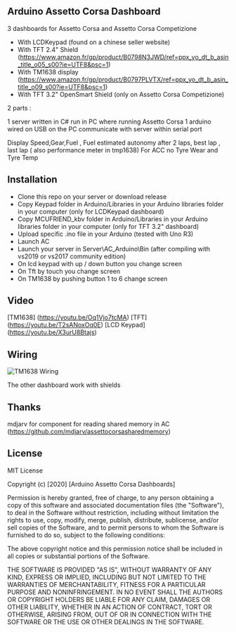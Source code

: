  

## Arduino Assetto Corsa Dashboard

  3 dashboards for Assetto Corsa and Assetto Corsa Competizione

  - With LCDKeypad (found on a chinese seller website)
  - With TFT 2.4" Shield (https://www.amazon.fr/gp/product/B0798N3JWD/ref=ppx_yo_dt_b_asin_title_o05_s00?ie=UTF8&psc=1)
  - With TM1638 display (https://www.amazon.fr/gp/product/B0797PLVTX/ref=ppx_yo_dt_b_asin_title_o09_s00?ie=UTF8&psc=1)
  - With TFT 3.2" OpenSmart Shield (only on Assetto Corsa Competizione)

  2 parts :

  1 server written in C# run in PC where running Assetto Corsa
  1 arduino wired on USB on the PC communicate with server within serial port 

  Display Speed,Gear,Fuel , Fuel estimated autonomy after 2 laps, best lap , last lap ( also performance meter in tmp1638)
  For ACC no Tyre Wear and Tyre Temp

## Installation

- Clone this repo on your server or download release
- Copy Keypad folder in Arduino/Libraries in your Arduino libraries folder in your computer (only for LCDKeypad dashboard)
- Copy MCUFRIEND_kbv folder in Arduino/Libraries in your Arduino libraries folder in your computer (only for TFT 3.2" dashboard)
- Upload specific .ino file in your Arduino (tested with Uno R3)
- Launch AC
- Launch your server in Server\AC_Arduino\Bin (after compiling with vs2019 or vs2017 community edition)
- On lcd keypad with up / down button you change screen
- On Tft by touch you change screen
- On TM1638 by pushing button 1 to 6 change screen
 
## Video

[TM1638] (https://youtu.be/Oq1Vjo7tcMA)
[TFT] (https://youtu.be/T2sANoxOq0E)
[LCD Keypad] (https://youtu.be/X3urU8Btajs)

## Wiring

![TM1638 Wiring](https://www.kletellier.ovh/dashboard/tm1638_bb.png) 

The other dashboard work with shields

## Thanks

mdjarv for component for reading shared memory in AC (https://github.com/mdjarv/assettocorsasharedmemory)
 
## License

MIT License

Copyright (c) [2020] [Arduino Assetto Corsa Dashboards]

Permission is hereby granted, free of charge, to any person obtaining a copy
of this software and associated documentation files (the "Software"), to deal
in the Software without restriction, including without limitation the rights
to use, copy, modify, merge, publish, distribute, sublicense, and/or sell
copies of the Software, and to permit persons to whom the Software is
furnished to do so, subject to the following conditions:

The above copyright notice and this permission notice shall be included in all
copies or substantial portions of the Software.

THE SOFTWARE IS PROVIDED "AS IS", WITHOUT WARRANTY OF ANY KIND, EXPRESS OR
IMPLIED, INCLUDING BUT NOT LIMITED TO THE WARRANTIES OF MERCHANTABILITY,
FITNESS FOR A PARTICULAR PURPOSE AND NONINFRINGEMENT. IN NO EVENT SHALL THE
AUTHORS OR COPYRIGHT HOLDERS BE LIABLE FOR ANY CLAIM, DAMAGES OR OTHER
LIABILITY, WHETHER IN AN ACTION OF CONTRACT, TORT OR OTHERWISE, ARISING FROM,
OUT OF OR IN CONNECTION WITH THE SOFTWARE OR THE USE OR OTHER DEALINGS IN THE
SOFTWARE.
 
